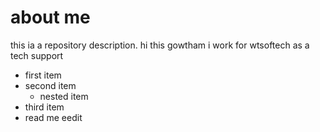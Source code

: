 # about me
this ia a repository description.
hi this gowtham
i work for wtsoftech
as a tech support 
- first item 
- second item
  - nested item 
- third item
- read me eedit
<!-- ive worked for tata communications in the past
i love riding bikes
ive been to long drives every now and then
dont know what to pin in my bio
just having random stuff 
so that i can fill every block
